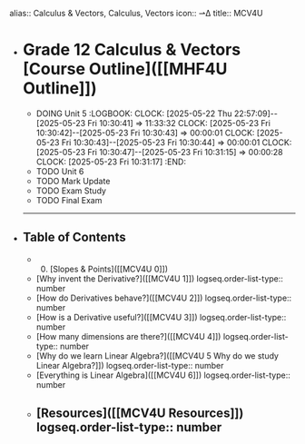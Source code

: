 alias:: Calculus & Vectors, Calculus, Vectors
icon:: ⇀∆
title:: MCV4U

- # Grade 12 Calculus & Vectors [Course Outline]([[MHF4U Outline]])
	- DOING Unit 5
	  :LOGBOOK:
	  CLOCK: [2025-05-22 Thu 22:57:09]--[2025-05-23 Fri 10:30:41] =>  11:33:32
	  CLOCK: [2025-05-23 Fri 10:30:42]--[2025-05-23 Fri 10:30:43] =>  00:00:01
	  CLOCK: [2025-05-23 Fri 10:30:43]--[2025-05-23 Fri 10:30:44] =>  00:00:01
	  CLOCK: [2025-05-23 Fri 10:30:47]--[2025-05-23 Fri 10:31:15] =>  00:00:28
	  CLOCK: [2025-05-23 Fri 10:31:17]
	  :END:
	- TODO Unit 6
	- TODO Mark Update
	- TODO Exam Study
	- TODO Final Exam
	- ---
- ## Table of Contents
	- 0. [Slopes & Points]([[MCV4U 0]])
	- [Why invent the Derivative?]([[MCV4U 1]])
	  logseq.order-list-type:: number
	- [How do Derivatives behave?]([[MCV4U 2]])
	  logseq.order-list-type:: number
	- [How is a Derivative useful?]([[MCV4U 3]])
	  logseq.order-list-type:: number
	- [How many dimensions are there?]([[MCV4U 4]])
	  logseq.order-list-type:: number
	- [Why do we learn Linear Algebra?]([[MCV4U 5 Why do we study Linear Algebra?]])
	  logseq.order-list-type:: number
	- [Everything is Linear Algebra]([[MCV4U 6]])
	  logseq.order-list-type:: number
	- [Resources]([[MCV4U Resources]])
	  logseq.order-list-type:: number
	  ---